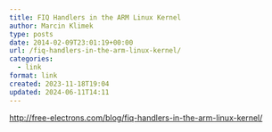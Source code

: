 ```yaml
---
title: FIQ Handlers in the ARM Linux Kernel
author: Marcin Klimek
type: posts
date: 2014-02-09T23:01:19+00:00
url: /fiq-handlers-in-the-arm-linux-kernel/
categories:
  - link
format: link
created: 2023-11-18T19:04
updated: 2024-06-11T14:11
---
```

<http://free-electrons.com/blog/fiq-handlers-in-the-arm-linux-kernel/>

&nbsp;